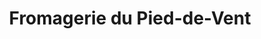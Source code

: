 ---
title: "Fromagerie du Pied-de-Vent"
url: /havre-aux-maisons/fromagerie-du-pied-de-vent/
shop: Käse
---